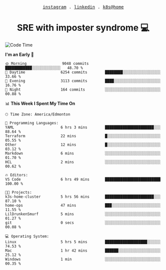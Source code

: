 <p align="center">
  <samp>
    <a href="https://www.instagram.com/lildrunkensmurf/">instagram</a> .
    <a href="https://www.linkedin.com/in/joryirving/">linkedin</a> .
    <a href="https://github.com/joryirving/k3s-home-cluster">k8s@home</a>
  </samp>
</p>

<h1 align="center">
  SRE with imposter syndrome 💻
</h1>

<!--START_SECTION:waka-->
![Code Time](http://img.shields.io/badge/Code%20Time-114%20hrs%208%20mins-blue)

**I'm an Early 🐤** 

```text
🌞 Morning                9048 commits        ████████████░░░░░░░░░░░░░   48.70 % 
🌆 Daytime                6254 commits        ████████░░░░░░░░░░░░░░░░░   33.66 % 
🌃 Evening                3113 commits        ████░░░░░░░░░░░░░░░░░░░░░   16.76 % 
🌙 Night                  164 commits         ░░░░░░░░░░░░░░░░░░░░░░░░░   00.88 % 
```


📊 **This Week I Spent My Time On** 

```text
🕑︎ Time Zone: America/Edmonton

💬 Programming Languages: 
YAML                     6 hrs 3 mins        ██████████████████████░░░   88.64 % 
Terraform                22 mins             █░░░░░░░░░░░░░░░░░░░░░░░░   05.55 % 
Other                    12 mins             █░░░░░░░░░░░░░░░░░░░░░░░░   03.12 % 
Markdown                 6 mins              ░░░░░░░░░░░░░░░░░░░░░░░░░   01.70 % 
HCL                      2 mins              ░░░░░░░░░░░░░░░░░░░░░░░░░   00.62 % 

🔥 Editors: 
VS Code                  6 hrs 49 mins       █████████████████████████   100.00 % 

🐱‍💻 Projects: 
k3s-home-cluster         5 hrs 56 mins       ██████████████████████░░░   87.10 % 
home-ops                 47 mins             ███░░░░░░░░░░░░░░░░░░░░░░   11.55 % 
LilDrunkenSmurf          5 mins              ░░░░░░░░░░░░░░░░░░░░░░░░░   01.27 % 
git                      0 secs              ░░░░░░░░░░░░░░░░░░░░░░░░░   00.08 % 

💻 Operating System: 
Linux                    5 hrs 5 mins        ███████████████████░░░░░░   74.53 % 
Mac                      1 hr 42 mins        ██████░░░░░░░░░░░░░░░░░░░   25.12 % 
Windows                  1 min               ░░░░░░░░░░░░░░░░░░░░░░░░░   00.35 % 
```


<!--END_SECTION:waka-->